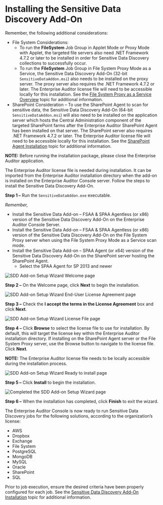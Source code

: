 # Installing the Sensitive Data Discovery Add-On

Remember, the following additional considerations:

- File System Considerations:
    - To run the **FileSystem** Job Group in Applet Mode or Proxy Mode with Applet, the targeted
      file servers also need .NET Framework 4.7.2 or later to be installed in order for Sensitive
      Data Discovery collections to successfully occur.
    - To run the **FileSystem** Job Group in File System Proxy Mode as a Service, the Sensitive Data
      Discovery Add-On (32-bit `SensitiveDataAddon.msi`) also needs to be installed on the proxy
      server. The proxy server also requires the .NET Framework 4.7.2 or later. The Enterprise
      Auditor license file will need to be accessible locally for this installation. See the
      [File System Proxy as a Service Overview](/docs/accessanalyzer/11.6/install/filesystemproxy/overview.md)
      topic for additional information.
- SharePoint Consideration – To use the SharePoint Agent to scan for sensitive data, the Sensitive
  Data Discovery Add-On (64-bit `SensitiveDataAddon.msi`) will also need to be installed on the
  application server which hosts the Central Administration component of the targeted SharePoint
  farms after the Enterprise Auditor SharePoint Agent has been installed on that server. The
  SharePoint server also requires .NET Framework 4.7.2 or later. The Enterprise Auditor license file
  will need to be accessible locally for this installation. See the
  [SharePoint Agent Installation](/docs/accessanalyzer/11.6/install/sharepointagent/overview.md)
  topic for additional information.

**NOTE:** Before running the installation package, please close the Enterprise Auditor application.

The Enterprise Auditor license file is needed during installation. It can be imported from the
Enterprise Auditor installation directory when the add-on is installed on the Enterprise Auditor
Console server. Follow the steps to install the Sensitive Data Discovery Add-On.

**Step 1 –** Run the `SensitiveDataAddon.exe` executable.

_Remember,_

- Install the Sensitive Data Add-on – FSAA & SPAA Agentless (or x86) version of the Sensitive Data
  Discovery Add-On on the Enterprise Auditor Console Server.
- Install the Sensitive Data Add-on – FSAA & SPAA Agentless (or x86) version of the Sensitive Data
  Discovery Add-On on the File System Proxy server when using the File System Proxy Mode as a
  Service scan mode.
- Install the Sensitive Data Add-on – SPAA Agent (or x64) version of the Sensitive Data Discovery
  Add-On on the SharePoint server hosting the SharePoint Agent.
    - Select the SPAA Agent for SP 2013 and newer

![SDD Add-on Setup Wizard Welcome page](/img/versioned_docs/activitymonitor_7.1/activitymonitor/install/welcome.webp)

**Step 2 –** On the Welcome page, click **Next** to begin the installation.

![SDD Add-on Setup Wizard End-User License Agreement page](/img/versioned_docs/changetracker_8.0/changetracker/install/eula.webp)

**Step 3 –** Check the **I accept the terms in the License Agreement** box and click **Next**.

![SDD Add-on Setup Wizard License File page](/img/versioned_docs/activitymonitor_7.1/activitymonitor/install/agent/license.webp)

**Step 4 –** Click **Browse** to select the license file to use for installation. By default, this
will target the license key within the Enterprise Auditor installation directory. If installing on
the SharePoint Agent server or the File System Proxy server, use the Browse button to navigate to
the license file. Click **Next**.

**NOTE:** The Enterprise Auditor license file needs to be locally accessible during the installation
process.

![SDD Add-on Setup Wizard Ready to install page](/img/versioned_docs/activitymonitor_7.1/activitymonitor/install/ready.webp)

**Step 5 –** Click **Install** to begin the installation.

![Completed the SDD Add-on Setup Wizard page](/img/versioned_docs/accessanalyzer_11.6/accessanalyzer/install/sensitivedatadiscovery/completed.webp)

**Step 6 –** When the installation has completed, click **Finish** to exit the wizard.

The Enterprise Auditor Console is now ready to run Sensitive Data Discovery jobs for the following
solutions, according to the organization’s license:

- AWS
- Dropbox
- Exchange
- File System
- PostgreSQL
- MongoDB
- MySQL
- Oracle
- SharePoint
- SQL

Prior to job execution, ensure the desired criteria have been properly configured for each job. See
the
[Sensitive Data Discovery Add-On Installation](/docs/accessanalyzer/11.6/install/sensitivedatadiscovery/overview.md)
topic for additional information.
